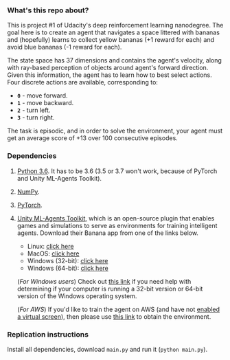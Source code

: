 ### What's this repo about?

This is project #1 of Udacity's deep reinforcement learning nanodegree. The goal here is to create an agent that navigates a space littered with bananas and (hopefully) learns to collect yellow bananas (+1 reward for each) and avoid blue bananas (-1 reward for each).

The state space has 37 dimensions and contains the agent's velocity, along with ray-based perception of objects around agent's forward direction.  Given this information, the agent has to learn how to best select actions.  Four discrete actions are available, corresponding to:

- **`0`** - move forward.
- **`1`** - move backward.
- **`2`** - turn left.
- **`3`** - turn right.

The task is episodic, and in order to solve the environment, your agent must get an average score of +13 over 100 consecutive episodes.

### Dependencies

1. [Python 3.6](https://www.python.org/). It has to be 3.6 (3.5 or 3.7 won't work, because of PyTorch and Unity ML-Agents Toolkit).

2. [NumPy](http://www.numpy.org/).

3. [PyTorch](https://pytorch.org/).

4. [Unity ML-Agents Toolkit](https://github.com/Unity-Technologies/ml-agents), which is an open-source plugin that enables games and simulations to serve as environments for training intelligent agents. Download their Banana app from one of the links below.
    - Linux: [click here](https://s3-us-west-1.amazonaws.com/udacity-drlnd/P1/Banana/Banana_Linux.zip)
    - MacOS: [click here](https://s3-us-west-1.amazonaws.com/udacity-drlnd/P1/Banana/Banana.app.zip)
    - Windows (32-bit): [click here](https://s3-us-west-1.amazonaws.com/udacity-drlnd/P1/Banana/Banana_Windows_x86.zip)
    - Windows (64-bit): [click here](https://s3-us-west-1.amazonaws.com/udacity-drlnd/P1/Banana/Banana_Windows_x86_64.zip)
    
    (_For Windows users_) Check out [this link](https://support.microsoft.com/en-us/help/827218/how-to-determine-whether-a-computer-is-running-a-32-bit-version-or-64) if you need help with determining if your computer is running a 32-bit version or 64-bit version of the Windows operating system.

    (_For AWS_) If you'd like to train the agent on AWS (and have not [enabled a virtual screen](https://github.com/Unity-Technologies/ml-agents/blob/master/docs/Training-on-Amazon-Web-Service.md)), then please use [this link](https://s3-us-west-1.amazonaws.com/udacity-drlnd/P1/Banana/Banana_Linux_NoVis.zip) to obtain the environment.

### Replication instructions

Install all dependencies, download `main.py` and run it (`python main.py`).
